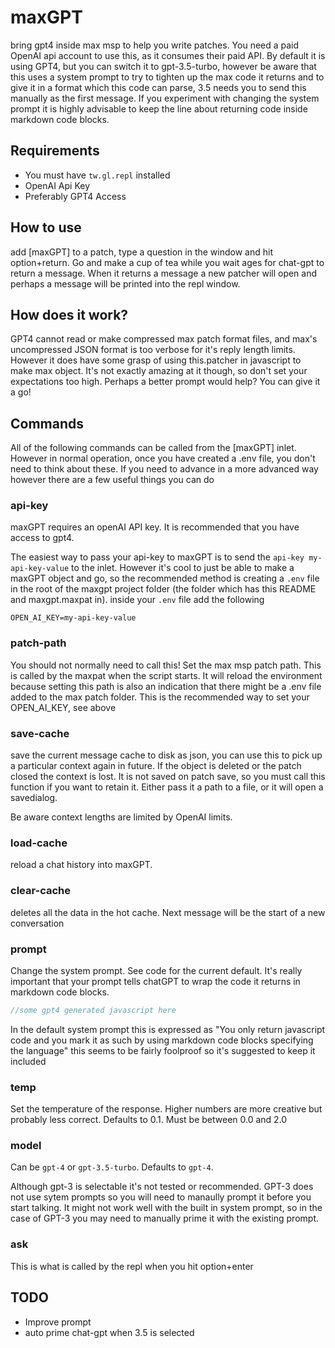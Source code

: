 # maxGPT

bring gpt4 inside max msp to help you write patches. You need a paid OpenAI api
account to use this, as it consumes their paid API. By default it is using GPT4,
but you can switch it to gpt-3.5-turbo, however be aware that this uses a system
prompt to try to tighten up the max code it returns and to give it in a format
which this code can parse, 3.5 needs you to send this manually as the first
message. If you experiment with changing the system prompt it is highly
advisable to keep the line about returning code inside markdown code blocks.

## Requirements

* You must have `tw.gl.repl` installed
* OpenAI Api Key
* Preferably GPT4 Access

## How to use

add [maxGPT] to a patch, type a question in the window and hit option+return.
Go and make a cup of tea while you wait ages for chat-gpt to return a message.
When it returns a message a new patcher will open and perhaps a message will
be printed into the repl window.

## How does it work?

GPT4 cannot read or make compressed max patch format files, and max's
uncompressed JSON format is too verbose for it's reply length limits. However it
does have some grasp of using this.patcher in javascript to make max object.
It's not exactly amazing at it though, so don't set your expectations too high.
Perhaps a better prompt would help? You can give it a go!

## Commands

All of the following commands can be called from the [maxGPT] inlet. However in
normal operation, once you have created a .env file, you don't need to think
about these. If you need to advance in a more advanced way however there are a
few useful things you can do

### api-key

maxGPT requires an openAI API key. It is recommended that you have access to
gpt4.

The easiest way to pass your api-key to maxGPT is to send the
`api-key my-api-key-value` to the inlet. However it's cool to just be able to
make a maxGPT object and go, so the recommended method is creating a `.env` file
in the root of the maxgpt project folder (the folder which has this README and
maxgpt.maxpat in). inside your `.env` file add the following

```env
OPEN_AI_KEY=my-api-key-value
```

### patch-path

You should not normally need to call this! Set the max msp patch path. This is
called by the maxpat when the script starts. It will reload the environment
because setting this path is also an indication that there might be a .env file
added to the max patch folder. This is the recommended way to set your
OPEN_AI_KEY, see above

### save-cache

save the current message cache to disk as json, you can use this to pick up a
particular context again in future. If the object is deleted or the patch closed
the context is lost. It is not saved on patch save, so you must call this
function if you want to retain it. Either pass it a path to a file, or it will
open a savedialog.

Be aware context lengths are limited by OpenAI limits.

### load-cache

reload a chat history into maxGPT.

### clear-cache

deletes all the data in the hot cache. Next message will be the start of a new conversation

### prompt

Change the system prompt. See code for the current default. It's really important
that your prompt tells chatGPT to wrap the code it returns in markdown code blocks.

```Javascript
//some gpt4 generated javascript here
```

In the default system prompt this is expressed as "You only return javascript
code and you mark it as such by using markdown code blocks specifying the
language" this seems to be fairly foolproof so it's suggested to keep it
included

### temp

Set the temperature of the response. Higher numbers are more creative but
probably less correct. Defaults to 0.1. Must be between 0.0 and 2.0

### model

Can be `gpt-4` or `gpt-3.5-turbo`. Defaults to `gpt-4`.

Although gpt-3 is selectable it's not tested or recommended. GPT-3 does not use
sytem prompts so you will need to manaully prompt it before you start talking.
It might not work well with the built in system prompt, so in the case of GPT-3
you may need to manually prime it with the existing prompt.

### ask

This is what is called by the repl when you hit option+enter

## TODO

* Improve prompt
* auto prime chat-gpt when 3.5 is selected
